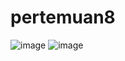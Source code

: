 # pertemuan8
![image](https://github.com/Bagus2004/pertemuan8/assets/145316039/f4dc79a8-efd5-42a9-b86c-f4e3e1020f67)
![image](https://github.com/Bagus2004/pertemuan8/assets/145316039/428f9008-1f5d-40ae-8238-f9ae8371a035)
